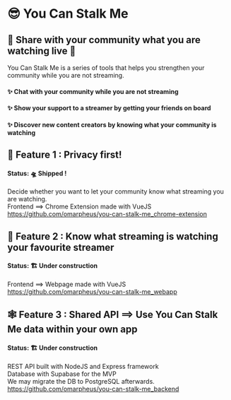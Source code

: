 # 😎 You Can Stalk Me
## 🔴 Share with your community what you are watching live 🔴
You Can Stalk Me is a series of tools that helps you strengthen your community while you are not streaming.  
#### ✨ Chat with your community while you are not streaming  
#### ✨ Show your support to a streamer by getting your friends on board  
#### ✨ Discover new content creators by knowing what your community is watching

## 🔐 Feature 1 : Privacy first!
#### Status: 🛸 Shipped !  
Decide whether you want to let your community know what streaming you are watching.  
Frontend ==> Chrome Extension made with VueJS  
https://github.com/omarpheus/you-can-stalk-me_chrome-extension  

## 👀 Feature 2 : Know what streaming is watching your favourite streamer
#### Status: 🏗️ Under construction  
Frontend ==> Webpage made with VueJS  
https://github.com/omarpheus/you-can-stalk-me_webapp

## 🕸️ Feature 3 : Shared API ==> Use You Can Stalk Me data within your own app
#### Status: 🏗️ Under construction  
REST API built with NodeJS and Express framework  
Database with Supabase for the MVP  
We may migrate the DB to PostgreSQL afterwards.  
https://github.com/omarpheus/you-can-stalk-me_backend
